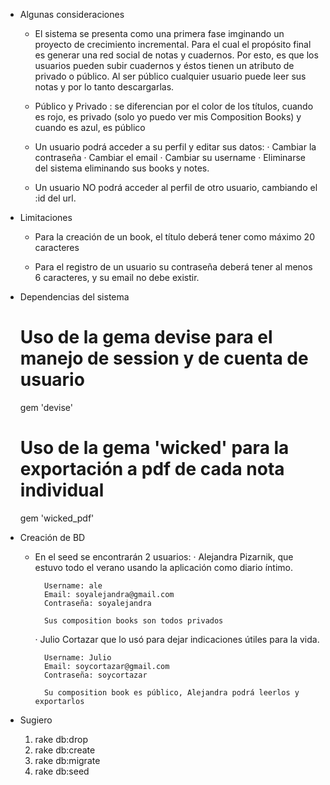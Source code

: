 
* Algunas consideraciones

    - El sistema se presenta como una primera fase imginando un proyecto de crecimiento incremental. Para el cual el propósito final es generar una red social de notas y cuadernos. Por esto, es que los usuarios pueden subir cuadernos y éstos tienen un atributo de privado o público. Al ser público cualquier usuario puede leer sus notas y por lo tanto descargarlas.

    - Público y Privado : se diferencian por el color de los títulos, cuando es rojo, es privado (solo yo puedo ver mis Composition Books) y cuando es azul, es público

    - Un usuario podrá acceder a su perfil y editar sus datos:
        · Cambiar la contraseña
        · Cambiar el email
        · Cambiar su username
        · Eliminarse del sistema eliminando sus books y notes.

    - Un usuario NO podrá acceder al perfil de otro usuario, cambiando el :id del url.

* Limitaciones

    - Para la creación de un book, el título deberá tener como máximo 20 caracteres

    - Para el registro de un usuario su contraseña deberá tener al menos 6 caracteres, y su email no debe existir.

* Dependencias del sistema

    # Uso de la gema devise para el manejo de session y de cuenta de usuario
    gem 'devise'

    # Uso de la gema 'wicked' para la exportación a pdf de cada nota individual
    gem 'wicked_pdf'


* Creación de BD
    - En el seed se encontrarán 2 usuarios: 
        · Alejandra Pizarnik, que estuvo todo el verano usando la aplicación como diario íntimo.

            Username: ale
            Email: soyalejandra@gmail.com
            Contraseña: soyalejandra

            Sus composition books son todos privados

        · Julio Cortazar que lo usó para dejar indicaciones útiles para la vida.

            Username: Julio
            Email: soycortazar@gmail.com
            Contraseña: soycortazar

            Su composition book es público, Alejandra podrá leerlos y exportarlos


* Sugiero
    1) rake db:drop
    2) rake db:create
    3) rake db:migrate
    4) rake db:seed